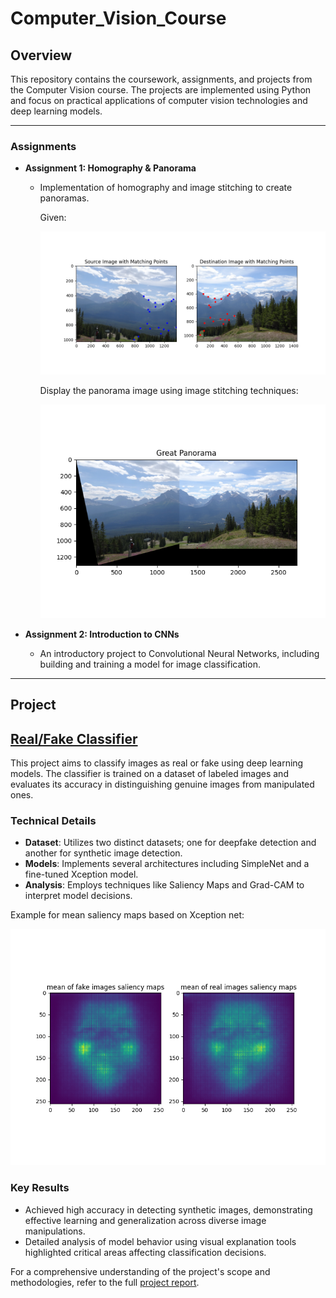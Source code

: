 # Computer_Vision_Course


## Overview
This repository contains the coursework, assignments, and projects from the Computer Vision course. The projects are implemented using Python and focus on practical applications of computer vision technologies and deep learning models.

---

### Assignments
- **Assignment 1: Homography & Panorama**
  - Implementation of homography and image stitching to create panoramas.

    Given: 

    ![](assignment1_Homography&Panorama/figures/Figure_1_withpoints.png)

    Display the panorama image using image stitching techniques: 

    ![](assignment1_Homography&Panorama/figures/Figure_6.png)

- **Assignment 2: Introduction to CNNs**
  - An introductory project to Convolutional Neural Networks, including building and training a model for image classification.

---

## Project

## [Real/Fake Classifier](https://github.com/nimiCurtis/Computer_Vision_Course/tree/main/Project%20-%20Real_Fake%20Classifier)
This project aims to classify images as real or fake using deep learning models. The classifier is trained on a dataset of labeled images and evaluates its accuracy in distinguishing genuine images from manipulated ones.

### Technical Details
- **Dataset**: Utilizes two distinct datasets; one for deepfake detection and another for synthetic image detection.
- **Models**: Implements several architectures including SimpleNet and a fine-tuned Xception model.
- **Analysis**: Employs techniques like Saliency Maps and Grad-CAM to interpret model decisions.

Example for mean saliency maps based on Xception net: 

![](Project_Real_Fake_Classifier/solution/figures/synthetic_dataset_XceptionBased_mean_saliency_maps.png)

### Key Results
- Achieved high accuracy in detecting synthetic images, demonstrating effective learning and generalization across diverse image manipulations.
- Detailed analysis of model behavior using visual explanation tools highlighted critical areas affecting classification decisions.

For a comprehensive understanding of the project's scope and methodologies, refer to the full [project report](Project_Real_Fake_Classifier/Nimrod_Project_Report.pdf).



